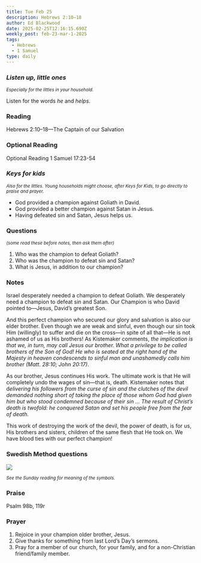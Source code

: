 ```yaml
---
title: Tue Feb 25
description: Hebrews 2:10–18
author: Ed Blackwood
date: 2025-02-25T12:16:15.690Z
weekly_post: feb-23-mar-1-2025
tags:
  - Hebrews
  - 1 Samuel
type: daily
---
```

### *Listen up, little ones*

<div><small><i>Especially for the littles in your household.</i></small></div>

Listen for the words *he* and *helps*.

### Reading

Hebrews 2:10–18—The Captain of our Salvation

### O﻿ptional Reading

Optional Reading 1 Samuel 17:23-54

### *Keys for kids*

<div><small><i>Also for the littles. Young households might choose, after Keys for Kids, to go directly to praise and prayer.</i></small></div>

* God provided a champion against Goliath in David.
* God provided a better champion against Satan in Jesus.
* Having defeated sin and Satan, Jesus helps us.

### Questions

<div><small><i>(some read these before notes, then ask them after)</i></small></div>

1. Who was the champion to defeat Goliath?
2. Who was the champion to defeat sin and Satan?
3. What is Jesus, in addition to our champion?

### Notes

Israel desperately needed a champion to defeat Goliath. We desperately need a champion to defeat sin and Satan. Our Champion is who David pointed to—Jesus, David’s greatest Son. 

And this perfect champion who secured our glory and salvation is also our elder brother. Even though we are weak and sinful, even though our sin took Him (willingly) to suffer and die on the cross—in spite of all that—He is not ashamed of us as His brothers! As Kistemaker comments, *the implication is that we, in turn, may call Jesus our brother. What a privilege to be called brothers of the Son of God! He who is seated at the right hand of the Majesty in heaven condescends to sinful man and unashamedly calls him brother (Matt. 28:10; John 20:17)*.

As our brother, Jesus continues His work. The ultimate work is that He will completely undo the wages of sin—that is, death. Kistemaker notes that d*elivering his followers from the curse of sin and the clutches of the devil demanded nothing short of taking the place of those whom God had given him but who stood condemned because of their sin … The result of Christ’s death is twofold: he conquered Satan and set his people free from the fear of death.*

This work of destroying the work of the devil, the power of death, is for us, His brothers and sisters, children of the same flesh that He took on. We have blood ties with our perfect champion!

### Swedish Method questions

![](/static/img/family_worship_study_ed-swedish_questions.png)

<div><small><i>See the Sunday reading for meaning of the symbols.</i></small></div>

### Praise

P﻿salm 98b, 119r

### Prayer

1. Rejoice in your champion older brother, Jesus.
2. Give thanks for something from last Lord’s Day’s sermons.
3. Pray for a member of our church, for your family, and for a non-Christian friend/family member.
